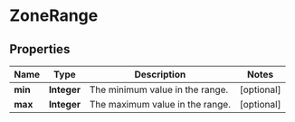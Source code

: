 # ZoneRange

## Properties
Name | Type | Description | Notes
------------ | ------------- | ------------- | -------------
**min** | **Integer** | The minimum value in the range. |  [optional]
**max** | **Integer** | The maximum value in the range. |  [optional]
